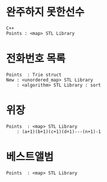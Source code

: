 # 완주하지 못한선수
	C++
	Points : <map> STL Library

# 전화번호 목록
	Points 	: Trie struct
	New	: <unordered_map> STL Library
		: <algorithm> STL Library : sort

# 위장
	Points	: <map> STL Library
		: (a+1)(b+1)(c+1)(d+1)---(n+1)-1

# 베스트앨범
	Points	: <map> STL Library